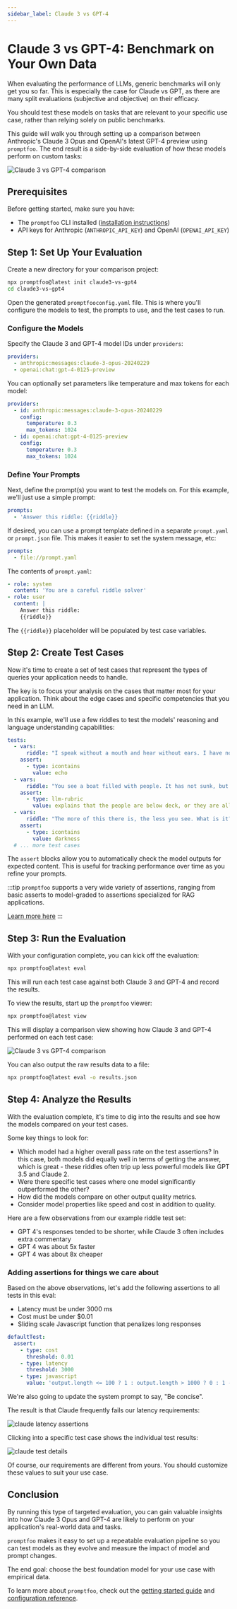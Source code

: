 ```yaml
---
sidebar_label: Claude 3 vs GPT-4 
---
```


# Claude 3 vs GPT-4: Benchmark on Your Own Data

When evaluating the performance of LLMs, generic benchmarks will only get you so far.  This is especially the case for Claude vs GPT, as there are many split evaluations (subjective and objective) on their efficacy.

You should test these models on tasks that are relevant to your specific use case, rather than relying solely on public benchmarks. 

This guide will walk you through setting up a comparison between Anthropic's Claude 3 Opus and OpenAI's latest GPT-4 preview using `promptfoo`.  The end result is a side-by-side evaluation of how these models perform on custom tasks:

![Claude 3 vs GPT-4 comparison](/img/docs/claude3-vs-gpt4.png)

## Prerequisites

Before getting started, make sure you have:

- The `promptfoo` CLI installed ([installation instructions](/docs/getting-started))
- API keys for Anthropic (`ANTHROPIC_API_KEY`) and OpenAI (`OPENAI_API_KEY`)

## Step 1: Set Up Your Evaluation

Create a new directory for your comparison project:

```sh
npx promptfoo@latest init claude3-vs-gpt4
cd claude3-vs-gpt4
```

Open the generated `promptfooconfig.yaml` file. This is where you'll configure the models to test, the prompts to use, and the test cases to run.

### Configure the Models

Specify the Claude 3 and GPT-4 model IDs under `providers`:

```yaml
providers:
  - anthropic:messages:claude-3-opus-20240229 
  - openai:chat:gpt-4-0125-preview
```

You can optionally set parameters like temperature and max tokens for each model:

```yaml
providers:
  - id: anthropic:messages:claude-3-opus-20240229
    config:
      temperature: 0.3
      max_tokens: 1024
  - id: openai:chat:gpt-4-0125-preview  
    config:
      temperature: 0.3
      max_tokens: 1024
```

### Define Your Prompts

Next, define the prompt(s) you want to test the models on. For this example, we'll just use a simple prompt:


```yaml
prompts:
  - 'Answer this riddle: {{riddle}}
```

If desired, you can use a prompt template defined in a separate `prompt.yaml` or `prompt.json` file. This makes it easier to set the system message, etc:

```yaml
prompts:
  - file://prompt.yaml
```

The contents of `prompt.yaml`:

```yaml
- role: system
  content: 'You are a careful riddle solver'
- role: user
  content: |  
    Answer this riddle:
    {{riddle}}
```

The `{{riddle}}` placeholder will be populated by test case variables.

## Step 2: Create Test Cases

Now it's time to create a set of test cases that represent the types of queries your application needs to handle. 

The key is to focus your analysis on the cases that matter most for your application. Think about the edge cases and specific competencies that you need in an LLM.

In this example, we'll use a few riddles to test the models' reasoning and language understanding capabilities:

```yaml
tests:
  - vars:
      riddle: "I speak without a mouth and hear without ears. I have no body, but I come alive with wind. What am I?"
    assert:
      - type: icontains
        value: echo
  - vars:  
      riddle: "You see a boat filled with people. It has not sunk, but when you look again you don't see a single person on the boat. Why?"
    assert:
      - type: llm-rubric
        value: explains that the people are below deck, or they are all in a relationship
  - vars:
      riddle: "The more of this there is, the less you see. What is it?" 
    assert:
      - type: icontains
        value: darkness
  # ... more test cases
```

The `assert` blocks allow you to automatically check the model outputs for expected content. This is useful for tracking performance over time as you refine your prompts.

:::tip
`promptfoo` supports a very wide variety of assertions, ranging from basic asserts to model-graded to assertions specialized for RAG applications.

[Learn more here](/docs/configuration/expected-outputs)
:::

## Step 3: Run the Evaluation

With your configuration complete, you can kick off the evaluation:

```sh
npx promptfoo@latest eval
```

This will run each test case against both Claude 3 and GPT-4 and record the results.

To view the results, start up the `promptfoo` viewer:

```sh
npx promptfoo@latest view
```

This will display a comparison view showing how Claude 3 and GPT-4 performed on each test case:

![Claude 3 vs GPT-4 comparison](/img/docs/claude3-vs-gpt4-expanded.png)

You can also output the raw results data to a file:

```sh
npx promptfoo@latest eval -o results.json
```

## Step 4: Analyze the Results

With the evaluation complete, it's time to dig into the results and see how the models compared on your test cases. 

Some key things to look for:

- Which model had a higher overall pass rate on the test assertions?  In this case, both models did equally well in terms of getting the answer, which is great - these riddles often trip up less powerful models like GPT 3.5 and Claude 2.
- Were there specific test cases where one model significantly outperformed the other?
- How did the models compare on other output quality metrics.
- Consider model properties like speed and cost in addition to quality.

Here are a few observations from our example riddle test set:

- GPT 4's responses tended to be shorter, while Claude 3 often includes extra commentary
- GPT 4 was about 5x faster
- GPT 4 was about 8x cheaper

### Adding assertions for things we care about

Based on the above observations, let's add the following assertions to all tests in this eval:

- Latency must be under 3000 ms
- Cost must be under $0.01
- Sliding scale Javascript function that penalizes long responses

```yaml
defaultTest:
  assert:
    - type: cost
      threshold: 0.01
    - type: latency
      threshold: 3000
    - type: javascript
      value: 'output.length <= 100 ? 1 : output.length > 1000 ? 0 : 1 - (output.length - 100) / 900'
```

We're also going to update the system prompt to say, "Be concise".

The result is that Claude frequently fails our latency requirements:

![claude latency assertions](/img/docs/claude3-vs-gpt4-latency.png)

Clicking into a specific test case shows the individual test results:

![claude test details](/img/docs/claude3-result-details.png)

Of course, our requirements are different from yours.  You should customize these values to suit your use case.

## Conclusion

By running this type of targeted evaluation, you can gain valuable insights into how Claude 3 Opus and GPT-4 are likely to perform on your application's real-world data and tasks. 

`promptfoo` makes it easy to set up a repeatable evaluation pipeline so you can test models as they evolve and measure the impact of model and prompt changes.

The end goal: choose the best foundation model for your use case with empirical data.

To learn more about `promptfoo`, check out the [getting started guide](/docs/getting-started) and [configuration reference](/docs/configuration/guide).
